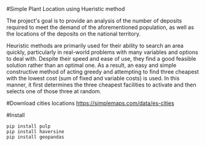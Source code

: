#Simple Plant Location using Hueristic method

The project's goal is to provide an analysis of the number of deposits
required to meet the demand of the aforementioned population, as well as the
locations of the deposits on the national territory.


Heuristic methods are primarily used for their ability to search an area 
quickly, particularly in real-world problems with many variables and options 
to deal with. Despite their speed and ease of use, they find a good feasible 
solution rather than an optimal one. As a result, an easy and simple 
constructive method of acting greedy and attempting to find three cheapest 
with the lowest cost (sum of fixed and variable costs) is used. 
In this manner, it first determines the three cheapest facilities to activate 
and then selects one of those three at random.

#Download cities locations
https://simplemaps.com/data/es-cities


#Install 
```
pip install pulp
pip install haversine
pip install geopandas
```





 
